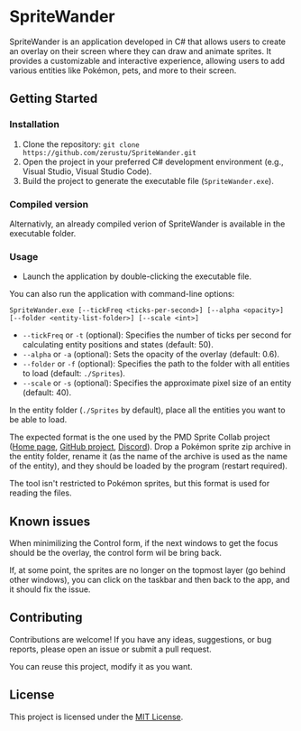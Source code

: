 # SpriteWander

SpriteWander is an application developed in C# that allows users to create an overlay on their screen where they can draw and animate sprites. It provides a customizable and interactive experience, allowing users to add various entities like Pokémon, pets, and more to their screen.

## Getting Started

### Installation

1. Clone the repository: `git clone https://github.com/zerustu/SpriteWander.git`
2. Open the project in your preferred C# development environment (e.g., Visual Studio, Visual Studio Code).
3. Build the project to generate the executable file (`SpriteWander.exe`).

### Compiled version

Alternativly, an already compiled verion of SpriteWander is available in the executable folder.

### Usage

- Launch the application by double-clicking the executable file.

You can also run the application with command-line options:

```SpriteWander.exe [--tickFreq <ticks-per-second>] [--alpha <opacity>] [--folder <entity-list-folder>] [--scale <int>]```

- `--tickFreq` or `-t` (optional): Specifies the number of ticks per second for calculating entity positions and states (default: 50).
- `--alpha` or `-a` (optional): Sets the opacity of the overlay (default: 0.6).
- `--folder` or `-f` (optional): Specifies the path to the folder with all entities to load (default: `./Sprites`).
- `--scale` or `-s` (optional): Specifies the approximate pixel size of an entity (default: 40).

In the entity folder (`./Sprites` by default), place all the entities you want to be able to load.

The expected format is the one used by the PMD Sprite Collab project ([Home page](https://sprites.pmdcollab.org), [GitHub project](https://github.com/PMDCollab/SpriteCollab), [Discord](https://discord.com/invite/skytemple)). Drop a Pokémon sprite zip archive in the entity folder, rename it (as the name of the archive is used as the name of the entity), and they should be loaded by the program (restart required).

The tool isn't restricted to Pokémon sprites, but this format is used for reading the files.

## Known issues

When minimilizing the Control form, if the next windows to get the focus should be the overlay, the control form wil be bring back. 

If, at some point, the sprites are no longer on the topmost layer (go behind other windows), you can click on the taskbar and then back to the app, and it should fix the issue.

## Contributing

Contributions are welcome! If you have any ideas, suggestions, or bug reports, please open an issue or submit a pull request.

You can reuse this project, modify it as you want.

## License

This project is licensed under the [MIT License](LICENSE).

